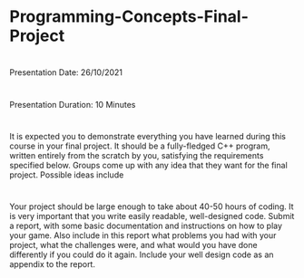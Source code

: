 # Programming-Concepts-Final-Project
#
#
   Presentation Date: 26/10/2021
 #
   Presentation Duration: 10 Minutes
#
   It is expected you to demonstrate everything you have learned during this course in your final
project. It should be a fully-fledged C++ program, written entirely from the scratch by you,
satisfying the requirements specified below. Groups come up with any idea that they want for
the final project. Possible ideas include
#
   Your project should be large enough to take about 40-50 hours of coding.
It is very important that you write easily readable, well-designed code.
Submit a report, with some basic documentation and instructions on how to play your game.
Also include in this report what problems you had with your project, what the challenges
were, and what would you have done differently if you could do it again. Include your well
design code as an appendix to the report.
#
#
#
#
#
#
#
#
#
#
#
